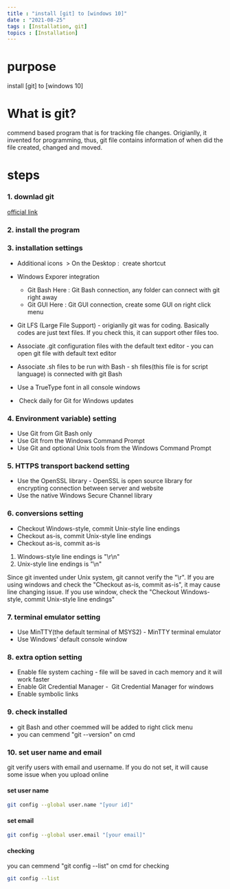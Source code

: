 ```yaml
---
title : "install [git] to [windows 10]"
date : "2021-08-25"
tags : [Installation, git]
topics : [Installation]
---
```


# purpose

install [git] to [windows 10]

# What is git?

commend based program that is for tracking file changes. Origianlly, it invented for programming, thus, git file contains information of when did the file created, changed and moved.

# steps

### 1. downlad git
[official link](https://git-scm.com/)

### 2. install the program
### 3. installation settings

- Additional icons  > On the Desktop :  create shortcut
- Windows Exporer integration
	- Git Bash Here : Git Bash connection, any folder can connect with git right away
	- Git GUI Here : Git GUI connection, create some GUI on right click menu

- Git LFS (Large File Support) - origianlly git was for coding. Basically codes are just text files. If you check this, it can support other files too.
- Associate .git configuration files with the default text editor - you can open git file with default text editor
- Associate .sh files to be run with Bash - sh files(this file is for script language) is connected with git Bash
- Use a TrueType font in all console windows 
-  Check daily for Git for Windows updates 

### 4. Environment variable) setting
- Use Git from Git Bash only 
- Use Git from the Windows Command Prompt 
- Use Git and optional Unix tools from the Windows Command Prompt 

### 5. HTTPS transport backend setting

- Use the OpenSSL library - OpenSSL is open source library for encrypting connection between server and website
- Use the native Windows Secure Channel library 

### 6. conversions setting

- Checkout Windows-style, commit Unix-style line endings 
- Checkout as-is, commit Unix-style line endings 
- Checkout as-is, commit as-is 

1. Windows-style line endings is "\r\n"
2. Unix-style line endings is "\n"

Since git invented under Unix system, git cannot verify the "\r". If you are using windows and check the "Checkout as-is, commit as-is", it may cause line changing issue. If you use window, check the "Checkout Windows-style, commit Unix-style line endings"


### 7. terminal emulator setting

- Use MinTTY(the default terminal of MSYS2) - MinTTY terminal emulator
- Use Windows’ default console window 

### 8. extra option setting

- Enable file system caching - file will be saved in cach memory and it will work faster
- Enable Git Credential Manager -  Git Credential Manager for windows
- Enable symbolic links 

### 9. check installed

- git Bash and other coemmed will be added to right click menu
- you can cemmend "git --version" on cmd

### 10. set user name and email

git verify users with email and username. If you do not set, it will cause some issue when you upload online

#### set user name
```bash
git config --global user.name "[your id]"
```

#### set email

```bash
git config --global user.email "[your email]"
```

#### checking
you can cemmend "git config --list" on cmd for checking

```bash
git config --list
```